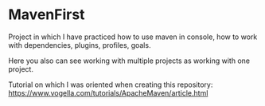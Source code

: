 # MavenFirst
Project in which I have practiced how to use maven in console, how to work with dependencies, plugins, profiles, goals.

Here you also can see working with multiple projects as working with one project.

Tutorial on which I was oriented when creating this repository: https://www.vogella.com/tutorials/ApacheMaven/article.html
